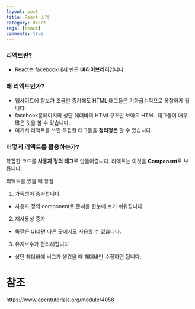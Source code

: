 ```yaml
---
layout: post
title: React 소개
category: React
tags: [react]
comments: true
---
```

### 리액트란?
- React는 facebook에서 만든 **UI라이브러리**입니다.

### 왜 리액트인가?
- 웹사이트에 정보가 조금만 증가해도 HTML 태그들은 기하급수적으로 복잡하게 됩니다.
- facebook홈페이지의 상단 헤더바의 HTML구조만 보아도 HTML 태그들이 매우 많은 것을 볼 수 있습니다.
- 여기서 리액트를 쓰면 복잡한 태그들을 **정리정돈** 할 수 있습니다.

### 어떻게 리액트를 활용하는가?
복잡한 코드를 **사용자 정의 태그**로 만들어줍니다. 리액트는 이것을 **Compenent**로 부릅니다.

리액트를 썼을 때 장점
1. 가독성이 증가합니다.
- 사용자 정의 component로 문서를 한눈에 보기 쉬워집니다.

2. 재사용성 증가
- 똑같은 UI라면 다른 곳에서도 사용할 수 있습니다.

3. 유지보수가 편리해집니다
- 상단 헤더바에 버그가 생겼을 때 헤더바만 수정하면 됩니다.

# 참조
<https://www.opentutorials.org/module/4058>